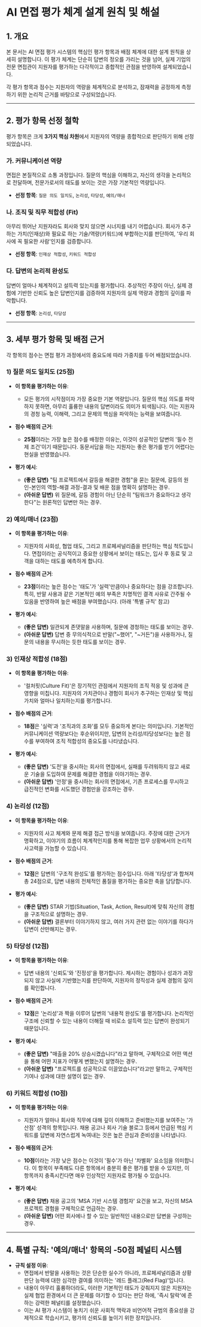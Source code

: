 
# AI 면접 평가 체계 설계 원칙 및 해설

## 1. 개요

본 문서는 AI 면접 평가 시스템의 핵심인 평가 항목과 배점 체계에 대한 설계 원칙을 상세히 설명합니다. 이 평가 체계는 단순히 답변의 정오를 가리는 것을 넘어, 실제 기업의 전문 면접관이 지원자를 평가하는 다각적이고 종합적인 관점을 반영하여 설계되었습니다.

각 평가 항목과 점수는 지원자의 역량을 체계적으로 분석하고, 잠재력을 공정하게 측정하기 위한 논리적 근거를 바탕으로 구성되었습니다.

---

## 2. 평가 항목 선정 철학

평가 항목은 크게 **3가지 핵심 차원**에서 지원자의 역량을 종합적으로 판단하기 위해 선정되었습니다.

### 가. 커뮤니케이션 역량
면접은 본질적으로 소통 과정입니다. 질문의 핵심을 이해하고, 자신의 생각을 논리적으로 전달하며, 전문가로서의 태도를 보이는 것은 가장 기본적인 역량입니다.
- **선정 항목**: `질문 의도 일치도`, `논리성`, `타당성`, `예의/매너`

### 나. 조직 및 직무 적합성 (Fit)
아무리 뛰어난 지원자라도 회사와 맞지 않으면 시너지를 내기 어렵습니다. 회사가 추구하는 가치(인재상)와 필요로 하는 기술/역량(키워드)에 부합하는지를 판단하여, '우리 회사에 꼭 필요한 사람'인지를 검증합니다.
- **선정 항목**: `인재상 적합성`, `키워드 적합성`

### 다. 답변의 논리적 완성도
답변이 얼마나 체계적이고 설득력 있는지를 평가합니다. 추상적인 주장이 아닌, 실제 경험에 기반한 신뢰도 높은 답변인지를 검증하여 지원자의 실제 역량과 경험의 깊이를 파악합니다.
- **선정 항목**: `논리성`, `타당성`

---

## 3. 세부 평가 항목 및 배점 근거

각 항목의 점수는 면접 평가 과정에서의 중요도에 따라 가중치를 두어 배점되었습니다.

### 1) 질문 의도 일치도 (25점)

- **이 항목을 평가하는 이유**:
  - 모든 평가의 시작점이자 가장 중요한 기본 역량입니다. 질문의 핵심 의도를 파악하지 못하면, 아무리 훌륭한 내용의 답변이라도 의미가 퇴색됩니다. 이는 지원자의 경청 능력, 이해력, 그리고 문제의 핵심을 파악하는 능력을 보여줍니다.

- **점수 배점의 근거**:
  - **25점**이라는 가장 높은 점수를 배정한 이유는, 이것이 성공적인 답변의 '필수 전제 조건'이기 때문입니다. 동문서답을 하는 지원자는 좋은 평가를 받기 어렵다는 현실을 반영했습니다.

- **평가 예시**:
  - **(좋은 답변)** "팀 프로젝트에서 갈등을 해결한 경험"을 묻는 질문에, 갈등의 원인-본인의 역할-해결 과정-결과 및 배운 점을 명확히 설명하는 경우.
  - **(아쉬운 답변)** 위 질문에, 갈등 경험이 아닌 단순히 "팀워크가 중요하다고 생각한다"는 원론적인 답변만 하는 경우.

### 2) 예의/매너 (23점)

- **이 항목을 평가하는 이유**:
  - 지원자의 사회성, 협업 태도, 그리고 프로페셔널리즘을 판단하는 핵심 척도입니다. 면접이라는 공식적이고 중요한 상황에서 보이는 태도는, 입사 후 동료 및 고객을 대하는 태도를 예측하게 합니다.

- **점수 배점의 근거**:
  - **23점**이라는 높은 점수는 '태도'가 '실력'만큼이나 중요하다는 점을 강조합니다. 특히, 반말 사용과 같은 기본적인 예의 부족은 치명적인 결격 사유로 간주될 수 있음을 반영하여 높은 배점을 부여했습니다. (아래 '특별 규칙' 참고)

- **평가 예시**:
  - **(좋은 답변)** 일관되게 존댓말을 사용하며, 질문에 경청하는 태도를 보이는 경우.
  - **(아쉬운 답변)** 답변 중 무의식적으로 반말("~했어", "~거든")을 사용하거나, 질문의 내용을 무시하는 듯한 태도를 보이는 경우.

### 3) 인재상 적합성 (18점)

- **이 항목을 평가하는 이유**:
  - '컬처핏(Culture Fit)'은 장기적인 관점에서 지원자의 조직 적응 및 성과에 큰 영향을 미칩니다. 지원자의 가치관이나 경험이 회사가 추구하는 인재상 및 핵심 가치와 얼마나 일치하는지를 평가합니다.

- **점수 배점의 근거**:
  - **18점**은 '실력'과 '조직과의 조화'를 모두 중요하게 본다는 의미입니다. 기본적인 커뮤니케이션 역량보다는 후순위이지만, 답변의 논리성/타당성보다는 높은 점수를 부여하여 조직 적합성의 중요도를 나타냈습니다.

- **평가 예시**:
  - **(좋은 답변)** '도전'을 중시하는 회사의 면접에서, 실패를 두려워하지 않고 새로운 기술을 도입하여 문제를 해결한 경험을 이야기하는 경우.
  - **(아쉬운 답변)** '안정'을 중시하는 회사의 면접에서, 기존 프로세스를 무시하고 급진적인 변화를 시도했던 경험만을 강조하는 경우.

### 4) 논리성 (12점)

- **이 항목을 평가하는 이유**:
  - 지원자의 사고 체계와 문제 해결 접근 방식을 보여줍니다. 주장에 대한 근거가 명확하고, 이야기의 흐름이 체계적인지를 통해 복잡한 업무 상황에서의 논리적 사고력을 가늠할 수 있습니다.

- **점수 배점의 근거**:
  - **12점**은 답변의 '구조적 완성도'를 평가하는 점수입니다. 아래 '타당성'과 합쳐져 총 24점으로, 답변 내용의 전체적인 품질을 평가하는 중요한 축을 담당합니다.

- **평가 예시**:
  - **(좋은 답변)** STAR 기법(Situation, Task, Action, Result)에 맞춰 자신의 경험을 구조적으로 설명하는 경우.
  - **(아쉬운 답변)** 결론부터 이야기하지 않고, 여러 가지 관련 없는 이야기를 하다가 답변이 산만해지는 경우.

### 5) 타당성 (12점)

- **이 항목을 평가하는 이유**:
  - 답변 내용의 '신뢰도'와 '진정성'을 평가합니다. 제시하는 경험이나 성과가 과장되지 않고 사실에 기반했는지를 판단하여, 지원자의 정직성과 실제 경험의 깊이를 확인합니다.

- **점수 배점의 근거**:
  - **12점**은 '논리성'과 짝을 이루어 답변의 '내용적 완성도'를 평가합니다. 논리적인 구조에 신뢰할 수 있는 내용이 더해질 때 비로소 설득력 있는 답변이 완성되기 때문입니다.

- **평가 예시**:
  - **(좋은 답변)** "매출을 20% 상승시켰습니다"라고 말하며, 구체적으로 어떤 액션을 통해 어떤 지표가 어떻게 변했는지 설명하는 경우.
  - **(아쉬운 답변)** "프로젝트를 성공적으로 이끌었습니다"라고만 말하고, 구체적인 기여나 성과에 대한 설명이 없는 경우.

### 6) 키워드 적합성 (10점)

- **이 항목을 평가하는 이유**:
  - 지원자가 얼마나 회사와 직무에 대해 깊이 이해하고 준비했는지를 보여주는 '가산점' 성격의 항목입니다. 채용 공고나 회사 기술 블로그 등에서 언급된 핵심 키워드를 답변에 자연스럽게 녹여내는 것은 높은 관심과 준비성을 나타냅니다.

- **점수 배점의 근거**:
  - **10점**이라는 가장 낮은 점수는 이것이 '필수'가 아닌 '차별화' 요소임을 의미합니다. 이 항목이 부족해도 다른 항목에서 충분히 좋은 평가를 받을 수 있지만, 이 항목까지 충족시킨다면 매우 인상적인 지원자로 평가될 수 있습니다.

- **평가 예시**:
  - **(좋은 답변)** 채용 공고의 'MSA 기반 시스템 경험자' 요건을 보고, 자신의 MSA 프로젝트 경험을 구체적으로 언급하는 경우.
  - **(아쉬운 답변)** 어떤 회사에나 할 수 있는 일반적인 내용으로만 답변을 구성하는 경우.

---

## 4. 특별 규칙: '예의/매너' 항목의 -50점 페널티 시스템

- **규칙 설정 이유**:
  - 면접에서 반말을 사용하는 것은 단순한 실수가 아니라, 프로페셔널리즘과 상황 판단 능력에 대한 심각한 결여를 의미하는 '레드 플래그(Red Flag)'입니다.
  - 내용이 아무리 훌륭하더라도, 이러한 기본적인 태도가 갖춰지지 않은 지원자는 실제 협업 환경에서 더 큰 문제를 야기할 수 있다는 판단 하에, '즉시 탈락'에 준하는 강력한 페널티를 설정했습니다.
  - 이는 AI 평가 시스템이 놓치기 쉬운 사회적 맥락과 비언어적 규범의 중요성을 강제적으로 학습시키고, 평가의 신뢰도를 높이기 위한 장치입니다.
